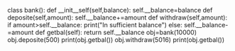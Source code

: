 class bank():
    def __init__self(self,balance):
        self.__balance=balance
    def deposite(self,amount):
        self.__balance+=amount
    def withdraw(self,amount):
        if amount>self.__balance:
            print("In sufficient balance")
        else:
            self.__balance-=amount
    def getbal(self):
        return self.__balance
obj=bank(10000)
obj.deposite(500)
print(obj.getbal())
obj.withdraw(5016)
print(obj.getbal())
